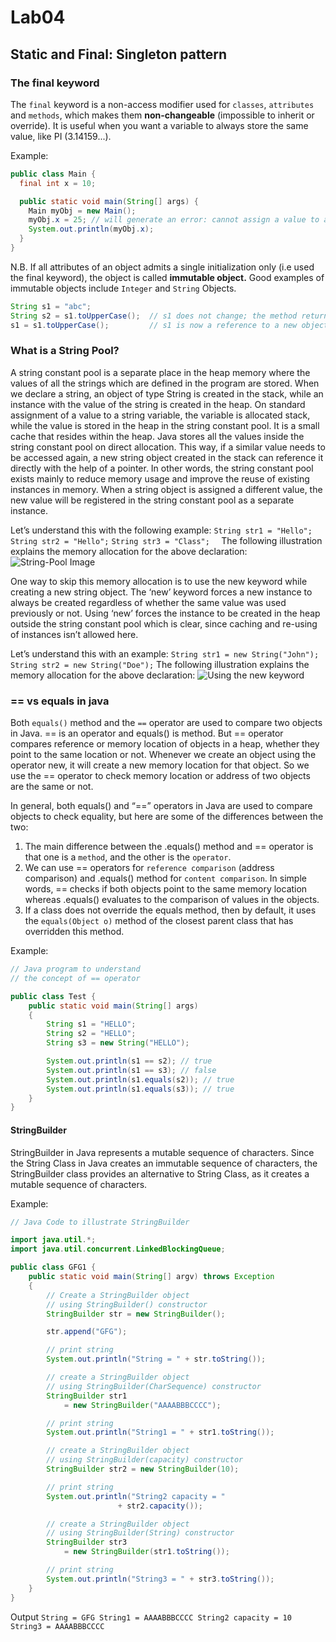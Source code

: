 # Lab04

## Static and Final: Singleton pattern

### The final keyword
The `final` keyword is a non-access modifier used for `classes`, `attributes` and `methods`, which makes them **non-changeable** (impossible to inherit or override).
It is useful when you want a variable to always store the same value, like PI (3.14159...).

Example:
```Java
public class Main {
  final int x = 10;

  public static void main(String[] args) {
    Main myObj = new Main();
    myObj.x = 25; // will generate an error: cannot assign a value to a final variable
    System.out.println(myObj.x);
  }
}
```
N.B. If all attributes of an object admits a single initialization only (i.e used the final keyword), the object is called **immutable object.** Good examples of immutable objects include `Integer` and `String` Objects.

```Java
String s1 = "abc";
String s2 = s1.toUpperCase();  // s1 does not change; the method returns a reference to a new object which can be accessed using s2 variable
s1 = s1.toUpperCase();         // s1 is now a reference to a new object
```
### What is a String Pool?
A string constant pool is a separate place in the heap memory where the values of all the strings which are defined in the program are stored. When we declare a string, an object of type String is created in the stack, while an instance with the value of the string is created in the heap. On standard assignment of a value to a string variable, the variable is allocated stack, while the value is stored in the heap in the string constant pool. It is a small cache that resides within the heap. Java stores all the values inside the string constant pool on direct allocation. This way, if a similar value needs to be accessed again, a new string object created in the stack can reference it directly with the help of a pointer. In other words, the string constant pool exists mainly to reduce memory usage and improve the reuse of existing instances in memory. When a string object is assigned a different value, the new value will be registered in the string constant pool as a separate instance. 

Let’s understand this with the following example:
`
String str1 = "Hello"; `
`String str2 = "Hello";`
`String str3 = "Class"; 
`
The following illustration explains the memory allocation for the above declaration: 
![String-Pool Image](https://media.geeksforgeeks.org/wp-content/uploads/20230620182846/Java-String-Pool-3-768.png)

One way to skip this memory allocation is to use the new keyword while creating a new string object. The ‘new’ keyword forces a new instance to always be created regardless of whether the same value was used previously or not. Using ‘new’ forces the instance to be created in the heap outside the string constant pool which is clear, since caching and re-using of instances isn’t allowed here. 

Let’s understand this with an example:
`
String str1 = new String("John");
String str2 = new String("Doe");
`
The following illustration explains the memory allocation for the above declaration:
![Using the new keyword](https://media.geeksforgeeks.org/wp-content/uploads/20230714112418/String-Pool-in-Java-660.png)


### == vs equals in java

Both `equals()` method and the `==` operator are used to compare two objects in Java. == is an operator and equals() is method. But == operator compares reference or memory location of objects in a heap, whether they point to the same location or not. Whenever we create an object using the operator new, it will create a new memory location for that object. So we use the == operator to check memory location or address of two objects are the same or not.

In general, both equals() and “==” operators in Java are used to compare objects to check equality, but here are some of the differences between the two: 
   1. The main difference between the .equals() method and == operator is that one is a `method`, and the other is the `operator`.
   2. We can use == operators for `reference comparison` (address comparison) and .equals() method for `content comparison`. In simple words, == checks if both objects point to the same memory
      location  whereas .equals() evaluates to the comparison of values in the objects.
   3. If a class does not override the equals method, then by default, it uses the `equals(Object o)` method of the closest parent class that has overridden this method.

Example:
```Java
// Java program to understand 
// the concept of == operator

public class Test {
	public static void main(String[] args)
	{
		String s1 = "HELLO";
		String s2 = "HELLO";
		String s3 = new String("HELLO");

		System.out.println(s1 == s2); // true
		System.out.println(s1 == s3); // false
		System.out.println(s1.equals(s2)); // true
		System.out.println(s1.equals(s3)); // true
	}
}

```

#### StringBuilder
StringBuilder in Java represents a mutable sequence of characters. Since the String Class in Java creates an immutable sequence of characters, the StringBuilder class provides an alternative to String Class, as it creates a mutable sequence of characters. 

Example:
```Java
// Java Code to illustrate StringBuilder

import java.util.*;
import java.util.concurrent.LinkedBlockingQueue;

public class GFG1 {
	public static void main(String[] argv) throws Exception
	{
		// Create a StringBuilder object
		// using StringBuilder() constructor
		StringBuilder str = new StringBuilder();

		str.append("GFG");

		// print string
		System.out.println("String = " + str.toString());

		// create a StringBuilder object
		// using StringBuilder(CharSequence) constructor
		StringBuilder str1
			= new StringBuilder("AAAABBBCCCC");

		// print string
		System.out.println("String1 = " + str1.toString());

		// create a StringBuilder object
		// using StringBuilder(capacity) constructor
		StringBuilder str2 = new StringBuilder(10);

		// print string
		System.out.println("String2 capacity = "
						+ str2.capacity());

		// create a StringBuilder object
		// using StringBuilder(String) constructor
		StringBuilder str3
			= new StringBuilder(str1.toString());

		// print string
		System.out.println("String3 = " + str3.toString());
	}
}

```

Output
`
String = GFG
String1 = AAAABBBCCCC
String2 capacity = 10
String3 = AAAABBBCCCC
`




